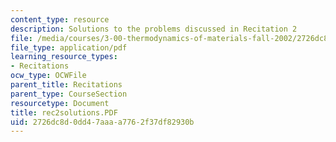 ```yaml
---
content_type: resource
description: Solutions to the problems discussed in Recitation 2
file: /media/courses/3-00-thermodynamics-of-materials-fall-2002/2726dc8d0dd47aaaa7762f37df82930b_rec2solutions.PDF
file_type: application/pdf
learning_resource_types:
- Recitations
ocw_type: OCWFile
parent_title: Recitations
parent_type: CourseSection
resourcetype: Document
title: rec2solutions.PDF
uid: 2726dc8d-0dd4-7aaa-a776-2f37df82930b
---
```

